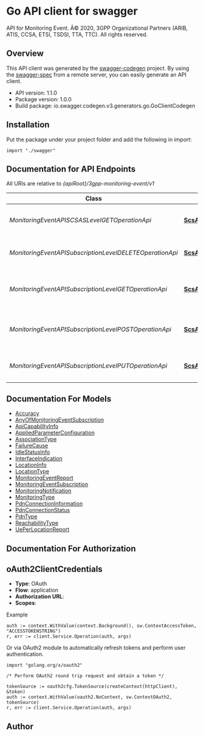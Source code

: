 # Go API client for swagger

API for Monitoring Event. Â© 2020, 3GPP Organizational Partners (ARIB, ATIS, CCSA, ETSI, TSDSI, TTA, TTC). All rights reserved. 

## Overview
This API client was generated by the [swagger-codegen](https://github.com/swagger-api/swagger-codegen) project.  By using the [swagger-spec](https://github.com/swagger-api/swagger-spec) from a remote server, you can easily generate an API client.

- API version: 1.1.0
- Package version: 1.0.0
- Build package: io.swagger.codegen.v3.generators.go.GoClientCodegen

## Installation
Put the package under your project folder and add the following in import:
```golang
import "./swagger"
```

## Documentation for API Endpoints

All URIs are relative to *{apiRoot}/3gpp-monitoring-event/v1*

Class | Method | HTTP request | Description
------------ | ------------- | ------------- | -------------
*MonitoringEventAPISCSASLevelGETOperationApi* | [**ScsAsIdSubscriptionsGet**](docs/MonitoringEventAPISCSASLevelGETOperationApi.md#scsasidsubscriptionsget) | **Get** /{scsAsId}/subscriptions | read all of the active subscriptions for the SCS/AS
*MonitoringEventAPISubscriptionLevelDELETEOperationApi* | [**ScsAsIdSubscriptionsSubscriptionIdDelete**](docs/MonitoringEventAPISubscriptionLevelDELETEOperationApi.md#scsasidsubscriptionssubscriptioniddelete) | **Delete** /{scsAsId}/subscriptions/{subscriptionId} | Deletes an already existing monitoring event subscription
*MonitoringEventAPISubscriptionLevelGETOperationApi* | [**ScsAsIdSubscriptionsSubscriptionIdGet**](docs/MonitoringEventAPISubscriptionLevelGETOperationApi.md#scsasidsubscriptionssubscriptionidget) | **Get** /{scsAsId}/subscriptions/{subscriptionId} | read an active subscriptions for the SCS/AS and the subscription Id
*MonitoringEventAPISubscriptionLevelPOSTOperationApi* | [**ScsAsIdSubscriptionsPost**](docs/MonitoringEventAPISubscriptionLevelPOSTOperationApi.md#scsasidsubscriptionspost) | **Post** /{scsAsId}/subscriptions | Creates a new subscription resource for monitoring event notification
*MonitoringEventAPISubscriptionLevelPUTOperationApi* | [**ScsAsIdSubscriptionsSubscriptionIdPut**](docs/MonitoringEventAPISubscriptionLevelPUTOperationApi.md#scsasidsubscriptionssubscriptionidput) | **Put** /{scsAsId}/subscriptions/{subscriptionId} | Updates/replaces an existing subscription resource

## Documentation For Models

 - [Accuracy](docs/Accuracy.md)
 - [AnyOfMonitoringEventSubscription](docs/AnyOfMonitoringEventSubscription.md)
 - [ApiCapabilityInfo](docs/ApiCapabilityInfo.md)
 - [AppliedParameterConfiguration](docs/AppliedParameterConfiguration.md)
 - [AssociationType](docs/AssociationType.md)
 - [FailureCause](docs/FailureCause.md)
 - [IdleStatusInfo](docs/IdleStatusInfo.md)
 - [InterfaceIndication](docs/InterfaceIndication.md)
 - [LocationInfo](docs/LocationInfo.md)
 - [LocationType](docs/LocationType.md)
 - [MonitoringEventReport](docs/MonitoringEventReport.md)
 - [MonitoringEventSubscription](docs/MonitoringEventSubscription.md)
 - [MonitoringNotification](docs/MonitoringNotification.md)
 - [MonitoringType](docs/MonitoringType.md)
 - [PdnConnectionInformation](docs/PdnConnectionInformation.md)
 - [PdnConnectionStatus](docs/PdnConnectionStatus.md)
 - [PdnType](docs/PdnType.md)
 - [ReachabilityType](docs/ReachabilityType.md)
 - [UePerLocationReport](docs/UePerLocationReport.md)

## Documentation For Authorization

## oAuth2ClientCredentials
- **Type**: OAuth
- **Flow**: application
- **Authorization URL**: 
- **Scopes**: 

Example
```golang
auth := context.WithValue(context.Background(), sw.ContextAccessToken, "ACCESSTOKENSTRING")
r, err := client.Service.Operation(auth, args)
```

Or via OAuth2 module to automatically refresh tokens and perform user authentication.
```golang
import "golang.org/x/oauth2"

/* Perform OAuth2 round trip request and obtain a token */

tokenSource := oauth2cfg.TokenSource(createContext(httpClient), &token)
auth := context.WithValue(oauth2.NoContext, sw.ContextOAuth2, tokenSource)
r, err := client.Service.Operation(auth, args)
```

## Author


